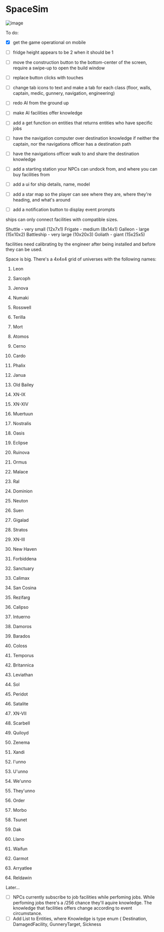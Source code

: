 # SpaceSim

![image](https://github.com/ThimbleFire/SpaceSim/assets/14812476/5d4e8c44-1746-4a81-b76a-d7b391440576)

To do:

* [x] get the game operational on mobile
* [ ] fridge height appears to be 2 when it should be 1
* [ ] move the construction button to the bottom-center of the screen, require a swipe-up to open the build window
* [ ] replace button clicks with touches
* [ ] change tab icons to text and make a tab for each class (floor, walls, captain, medic, gunnery, navigation, engineering)
* [ ] redo AI from the ground up
* [ ] make AI facilities offer knowledge
* [ ] add a get function on entities that returns entities who have specific jobs
* [ ] have the navigation computer over destination knowledge if neither the captain, nor the navigations officer has a destination path
* [ ] have the navigations officer walk to and share the destination knowledge

* [ ] add a starting station your NPCs can undock from, and where you can buy facilities from
* [ ] add a ui for ship details, name, model
* [ ] add a star map so the player can see where they are, where they're heading, and what's around
* [ ] add a notification button to display event prompts

ships can only connect facilities with compatible sizes.

Shuttle - very small (12x7x1)
Frigate - medium (8x14x1)
Galleon - large (15x10x2)
Battleship - very large (10x20x3)
Goliath - giant (15x25x5)

facilities need calibrating by the engineer after being installed and before they can be used.


Space is big. There's a 4x4x4 grid of universes with the following names:

1. Leon
2. Sarcoph
3. Jenova
4. Numaki
5. Rosswell
6. Terilla
7. Mort
8. Atomos
9. Cerno
10. Cardo
11. Phalix
12. Janua
13. Old Bailey
14. XN-IX
15. XN-XIV
16. Muertuun

17. Nostralis
18. Oasis
19. Eclipse
20. Ruinova
21. Ormus
22. Malace
23. Ral
24. Dominion
25. Neuton
26. Suen
27. Gigalad
28. Stratos
29. XN-III
30. New Haven
31. Forbiddena
32. Sanctuary

33. Calimax
34. San Cosina
35. Rezifarg
36. Calipso
37. Intuerno
38. Damoros
39. Barados
40. Coloss
41. Temporus
42. Britannica
43. Leviathan
44. Sol
45. Peridot
46. Satalite
47. XN-VII
48. Scarbell

49. Quiloyd
50. Zenema
51. Xandi
52. I'unno
53. U'unno
54. We'unno
55. They'unno
56. Order
57. Morbo
58. Tsunet
59. Dak
60. Llano
61. Waifun
62. Garmot
63. Arryatlee
64. Reldawin

Later...

* [ ] NPCs currently subscribe to job facilities while perfoming jobs.
      While perfoming jobs there's a <rank>/256 chance they'll aquire knowledge.
      The knowledge that facilities offers change according to event circumstance.
* [ ] Add List<Knowledge> to Entities, where Knowledge is type enum { Destination, DamagedFacility, GunneryTarget, Sickness 
